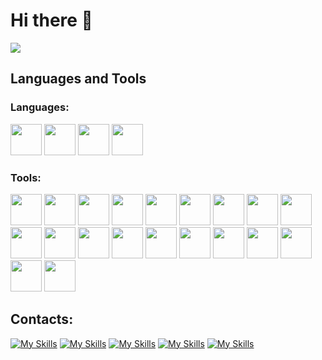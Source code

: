 # Hi there 👋
<img src="https://komarev.com/ghpvc/?username=SVcheburator&style=for-the-badge">


## Languages and Tools
### Languages:
<div>
  <img width="50" src="https://skillicons.dev/icons?i=python">
  <img width="50" src="https://skillicons.dev/icons?i=js">
  <img width="50" src="https://skillicons.dev/icons?i=cpp">
  <img width="50" src="https://img.icons8.com/?size=512&id=59952&format=png"/>
</div>


### Tools:
<div>
  <img width="50" src="https://skillicons.dev/icons?i=django">
  <img width="50" src="https://skillicons.dev/icons?i=fastapi">
  <img width="50" src="https://skillicons.dev/icons?i=docker">
  <img width="50" src="https://skillicons.dev/icons?i=html">
  <img width="50" src="https://skillicons.dev/icons?i=css">
  <img width="50" src="https://skillicons.dev/icons?i=postgres">
  <img width="50" src="https://skillicons.dev/icons?i=mysql">
  <img width="50" src="https://skillicons.dev/icons?i=sqlite">
  <img width="50" src="https://skillicons.dev/icons?i=mongodb">
  <img width="50" src="https://skillicons.dev/icons?i=rabbitmq">
  <img width="50" src="https://skillicons.dev/icons?i=redis">
  <img width="50" src="https://skillicons.dev/icons?i=regex">
  <img width="50" src="https://skillicons.dev/icons?i=bootstrap">
  <img width="50" src="https://skillicons.dev/icons?i=git">
  <img width="50" src="https://skillicons.dev/icons?i=github">
  <img width="50" src="https://skillicons.dev/icons?i=heroku">
  <img width="50" src="https://skillicons.dev/icons?i=vscode">
  <img width="50" src="https://img.icons8.com/dusk/64/dbeaver.png"/>
  <img width="50"src="https://img.icons8.com/fluency/48/console.png">
  <img width="50" src="https://skillicons.dev/icons?i=stackoverflow">
</div>


## Contacts:
[![My Skills](https://skillicons.dev/icons?i=gmail)](mailto:oleksandrdanylenko.contact@gmail.com)
[![My Skills](https://skillicons.dev/icons?i=linkedin)](https://www.linkedin.com/in/sasha-danylenko-9a7a0b287/)
[![My Skills](https://skillicons.dev/icons?i=discord)](https://discord.com/users/CHEBURATOR#3764/)
[![My Skills](https://skillicons.dev/icons?i=instagram)](https://www.instagram.com/danylenko_sasha/)
[![My Skills](https://skillicons.dev/icons?i=twitter)](https://twitter.com/SV_CHEBURATOR)

